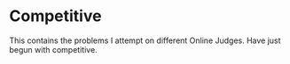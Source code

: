 # Competitive
This contains the problems I attempt on different Online Judges.
Have just begun with competitive.

